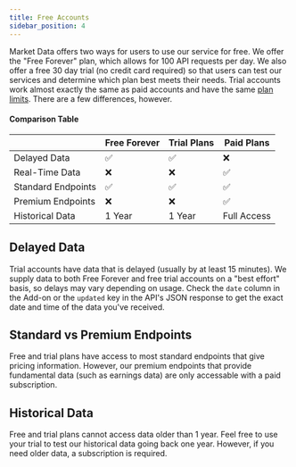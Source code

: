 ```yaml
---
title: Free Accounts
sidebar_position: 4
---
```


Market Data offers two ways for users to use our service for free. We offer the "Free Forever" plan, which allows for 100 API requests per day. We also offer a free 30 day trial (no credit card required) so that users can test our services and determine which plan best meets their needs. Trial accounts work almost exactly the same as paid accounts and have the same [plan limits](/accounts-billing/plan-limits). There are a few differences, however.

#### Comparison Table
|                       | Free Forever | Trial Plans | Paid Plans |
|-----------------------|--------------|-------------|------------|
| Delayed Data          | ✅           | ✅           | ❌         |
| Real-Time Data        | ❌           | ❌           | ✅         |
| Standard Endpoints    | ✅           | ✅           | ✅         |
| Premium Endpoints     | ❌           | ❌           | ✅         |
| Historical Data       | 1 Year       | 1 Year      | Full Access |

## Delayed Data

Trial accounts have data that is delayed (usually by at least 15 minutes). We supply data to both Free Forever and free trial accounts on a "best effort" basis, so delays may vary depending on usage. Check the `date` column in the Add-on or the `updated` key in the API's JSON response to get the exact date and time of the data you've received.

## Standard vs Premium Endpoints

Free and trial plans have access to most standard endpoints that give pricing information. However, our premium endpoints that provide fundamental data (such as earnings data) are only accessable with a paid subscription.

## Historical Data

Free and trial plans cannot access data older than 1 year. Feel free to use your trial to test our historical data going back one year. However, if you need older data, a subscription is required.

